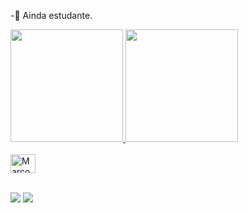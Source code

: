-🧐 Ainda estudante.
<div>
  <a href="https://github.com/MarcosBritoSAR">
  <img height="180em" src="https://github-readme-stats.vercel.app/api?username=MarcosBritoSAR&show_icons=true&theme=dark&include_all_commits=true&count_private=true"/>
  <img height="180em" src="https://github-readme-stats.vercel.app/api/top-langs/?username=MarcosBritoSAR&layout=compact&langs_count=7&theme=merko"/>
</div>
  <div style="display: inline_block"><br>
  <img align="center" alt="Marcos-c" height="30" width="40" src="https://cdn.jsdelivr.net/gh/devicons/devicon/icons/c/c-original.svg" /> <br></br>
</div>
  
  <div>
 
  <a href="mailto:marcosbryto92@gmail.com" target="_blank"><img src="https://img.shields.io/badge/Gmail-D14836?style=for-the-badge&logo=gmail&logoColor=white"></a>
 	<a href="https://t.me/MarcosBrit0" target="_blank"><img src="https://img.shields.io/badge/Telegram-2CA5E0?style=for-the-badge&logo=telegram&logoColor=white"></a>
  </div>
